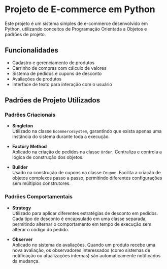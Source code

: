 # Projeto de E-commerce em Python

Este projeto é um sistema simples de e-commerce desenvolvido em Python, utilizando conceitos de Programação Orientada a Objetos e padrões de projeto.

## Funcionalidades

- Cadastro e gerenciamento de produtos  
- Carrinho de compras com cálculo de valores  
- Sistema de pedidos e cupons de desconto  
- Avaliações de produtos  
- Interface de texto para interação com o usuário

## Padrões de Projeto Utilizados

### Padrões Criacionais

- **Singleton**  
  Utilizado na classe `EcommerceSystem`, garantindo que exista apenas uma instância do sistema durante toda a execução.

- **Factory Method**  
  Aplicado na criação de pedidos na classe `Order`. Centraliza e controla a lógica de construção dos objetos.

- **Builder**  
  Usado na construção de cupons na classe `Coupon`. Facilita a criação de objetos complexos passo a passo, permitindo diferentes configurações sem múltiplos construtores.

### Padrões Comportamentais

- **Strategy**  
  Utilizado para aplicar diferentes estratégias de desconto em pedidos. Cada tipo de desconto é encapsulado em uma classe separada, permitindo alternar o comportamento em tempo de execução sem alterar o código do pedido.

- **Observer**  
  Aplicado no sistema de avaliações. Quando um produto recebe uma nova avaliação, os observadores interessados (como sistemas de notificação ou atualizações internas) são automaticamente notificados da mudança.
